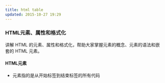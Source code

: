 ```yaml
---
title: html table
updated: 2015-10-27 19:29
---
```


### HTML元素、属性和格式化
讲解 HTML 的元素、属性和格式化，帮助大家掌握元素的概念、元素的语法和嵌套的 HTML 元素。
#### HTML元素
* 元素指的是从开始标签到结束标签的所有代码